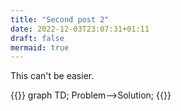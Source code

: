 ```yaml
---
title: "Second post 2"
date: 2022-12-03T23:07:31+01:11
draft: false
mermaid: true
---
```


This can't be easier.

{{<mermaid>}}
graph TD;
  Problem-->Solution;
{{</mermaid>}}
